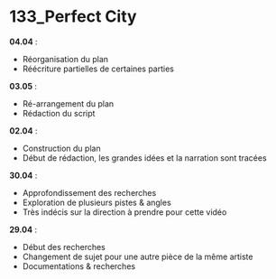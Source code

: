 # 133_Perfect City


**04.04** : 
- Réorganisation du plan
- Réécriture partielles de certaines parties

**03.05** :
- Ré-arrangement du plan
- Rédaction du script

**02.04** :
- Construction du plan
- Début de rédaction, les grandes idées et la narration sont tracées

**30.04** :
- Approfondissement des recherches
- Exploration de plusieurs pistes & angles
- Très indécis sur la direction à prendre pour cette vidéo

**29.04** :
- Début des recherches
- Changement de sujet pour une autre pièce de la même artiste
- Documentations & recherches

